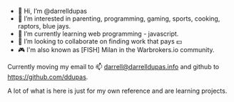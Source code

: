- 👋 Hi, I’m @darrelldupas
- 👀 I’m interested in parenting, programming, gaming, sports, cooking, raptors, blue jays.
- 🌱 I’m currently learning web programming - javascript.
- 💞️ I’m looking to collaborate on finding work that pays 💵
- 🎮 I'm also known as [FISH] Milan in the Warbrokers.io community.

Currently moving my email to 📫 darrell@darrelldupas.info and github to https://github.com/ddupas.

A lot of what is here is just for my own reference and are learning projects.

<!---
dirtslayer/dirtslayer is a ✨ special ✨ repository because its `README.md` (this file) appears on your GitHub profile.
You can click the Preview link to take a look at your changes.
--->
